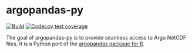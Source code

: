 
# argopandas-py

[![Build](https://github.com/paleolimbot/argopandas-py/actions/workflows/build.yaml/badge.svg)](https://github.com/paleolimbot/argopandas-py/actions/workflows/build.yaml)
[![Codecov test coverage](https://codecov.io/gh/paleolimbot/argopandas-py/branch/master/graph/badge.svg)](https://codecov.io/gh/paleolimbot/argopandas-py?branch=master)

The goal of argopandas-py is to provide seamless access to Argo NetCDF files. It is a Python port of the [argopandas package for R](https://github.com/ArgoCanada/argopandas).
